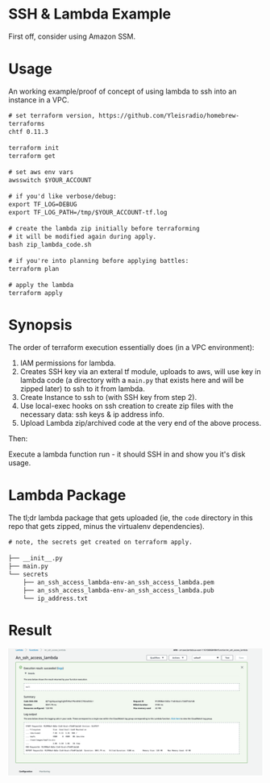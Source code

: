 # SSH & Lambda Example

First off, consider using Amazon SSM.

# Usage

An working example/proof of concept of using lambda to ssh into an instance in a VPC.

```
# set terraform version, https://github.com/Yleisradio/homebrew-terraforms
chtf 0.11.3

terraform init
terraform get

# set aws env vars
awsswitch $YOUR_ACCOUNT

# if you'd like verbose/debug:
export TF_LOG=DEBUG
export TF_LOG_PATH=/tmp/$YOUR_ACCOUNT-tf.log

# create the lambda zip initially before terraforming
# it will be modified again during apply.
bash zip_lambda_code.sh

# if you're into planning before applying battles:
terraform plan

# apply the lambda
terraform apply
```

# Synopsis

The order of terraform execution essentially does (in a VPC environment):

1) IAM permissions for lambda.
2) Creates SSH key via an exteral tf module, uploads to aws, will use key in lambda code (a directory with a `main.py` that exists here and will be zipped later) to ssh to it from lambda.
3) Create Instance to ssh to (with SSH key from step 2).
4) Use local-exec hooks on ssh creation to create zip files with the necessary data: ssh keys & ip address info.
4) Upload Lambda zip/archived code at the very end of the above process.

Then:

Execute a lambda function run - it should SSH in and show you it's disk usage.

# Lambda Package

The tl;dr lambda package that gets uploaded (ie, the `code` directory in this repo that gets zipped, minus the virtualenv dependencies).

```
# note, the secrets get created on terraform apply.

├── __init__.py
├── main.py
└── secrets
    ├── an_ssh_access_lambda-env-an_ssh_access_lambda.pem
    ├── an_ssh_access_lambda-env-an_ssh_access_lambda.pub
    └── ip_address.txt

```

# Result

![df-output](images/works.png?raw=true "df-output")

